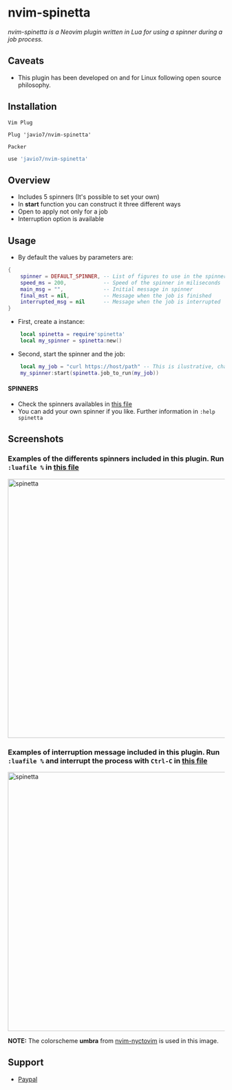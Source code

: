 # nvim-spinetta
*nvim-spinetta is a Neovim plugin written in Lua for using a spinner during a job process.*

## Caveats
- This plugin has been developed on and for Linux following open source philosophy.

## Installation
`Vim Plug`
```vim
Plug 'javio7/nvim-spinetta'
```
`Packer`
```lua
use 'javio7/nvim-spinetta'
```

## Overview
- Includes 5 spinners (It's possible to set your own)
- In **start** function you can construct it three different ways
- Open to apply not only for a job
- Interruption option is available

## Usage
- By default the values by parameters are:
```lua
{
    spinner = DEFAULT_SPINNER, -- List of figures to use in the spinner
    speed_ms = 200,            -- Speed of the spinner in miliseconds
    main_msg = "",             -- Initial message in spinner
    final_mst = nil,           -- Message when the job is finished
    interrupted_msg = nil      -- Message when the job is interrupted
}
```

- First, create a instance:
```lua
    local spinetta = require'spinetta'
    local my_spinner = spinetta:new()
```

- Second, start the spinner and the job:
```lua
    local my_job = "curl https://host/path" -- This is ilustrative, change it by your job to run
    my_spinner:start(spinetta.job_to_run(my_job))
```

#### SPINNERS
- Check the spinners availables in [this file](https://github.com/javio7/nvim-spinetta/blob/master/lua/spinetta/spinners.lua)
- You can add your own spinner if you like. Further information in `:help spinetta`

## Screenshots
### Examples of the differents spinners included in this plugin. Run `:luafile %` in [this file](https://github.com/javio7/nvim-spinetta/blob/master/tests/test_spinners.lua)

<img src="https://github.com/javio7/img/blob/master/nvim-spinetta/spinetta-spinners.gif?raw=true" alt="spinetta" style="width:600px;"/>

### Examples of interruption message included in this plugin. Run `:luafile %` and interrupt the process with `Ctrl-C` in [this file](https://github.com/javio7/nvim-spinetta/blob/master/tests/test_interruption.lua)
<img src="https://github.com/javio7/img/blob/master/nvim-spinetta/spinetta-interrupt.gif?raw=true" alt="spinetta" style="width:600px;"/>

**NOTE:** The colorscheme **umbra** from [nvim-nyctovim](https://github.com/javio7/nvim-nyctovim) is used in this image.

## Support
- [Paypal](https://www.paypal.com/donate/?hosted_button_id=DT5ZGHRJKYJ8C)
